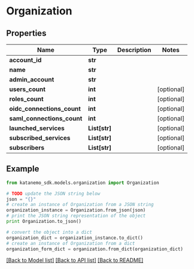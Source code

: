 # Organization


## Properties
Name | Type | Description | Notes
------------ | ------------- | ------------- | -------------
**account_id** | **str** |  | 
**name** | **str** |  | 
**admin_account** | **str** |  | 
**users_count** | **int** |  | [optional] 
**roles_count** | **int** |  | [optional] 
**oidc_connections_count** | **int** |  | [optional] 
**saml_connections_count** | **int** |  | [optional] 
**launched_services** | **List[str]** |  | [optional] 
**subscribed_services** | **List[str]** |  | [optional] 
**subscribers** | **List[str]** |  | [optional] 

## Example

```python
from katanemo_sdk.models.organization import Organization

# TODO update the JSON string below
json = "{}"
# create an instance of Organization from a JSON string
organization_instance = Organization.from_json(json)
# print the JSON string representation of the object
print Organization.to_json()

# convert the object into a dict
organization_dict = organization_instance.to_dict()
# create an instance of Organization from a dict
organization_form_dict = organization.from_dict(organization_dict)
```
[[Back to Model list]](../README.md#documentation-for-models) [[Back to API list]](../README.md#documentation-for-api-endpoints) [[Back to README]](../README.md)


